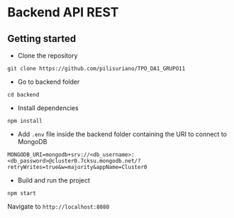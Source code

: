 # Backend API REST

## Getting started
- Clone the repository
```
git clone https://github.com/pilisuriano/TPO_DA1_GRUPO11
```
- Go to backend folder
```
cd backend
```
- Install dependencies
```
npm install
```
- Add `.env` file inside the backend folder containing the URI to connect to MongoDB
```
MONGODB_URI=mongodb+srv://<db_username>:<db_password>@cluster0.7cksu.mongodb.net/?retryWrites=true&w=majority&appName=Cluster0
```
- Build and run the project
```
npm start
```
  Navigate to `http://localhost:8080`